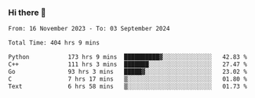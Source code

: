 ### Hi there 👋

<!--
**floyiac/floyiac** is a ✨ _special_ ✨ repository because its `README.md` (this file) appears on your GitHub profile.

Here are some ideas to get you started:

- 🔭 I’m currently working on ...
- 🌱 I’m currently learning ...
- 👯 I’m looking to collaborate on ...
- 🤔 I’m looking for help with ...
- 💬 Ask me about ...
- 📫 How to reach me: ...
- 😄 Pronouns: ...
- ⚡ Fun fact: ...
-->

<!--START_SECTION:waka-->

```txt
From: 16 November 2023 - To: 03 September 2024

Total Time: 404 hrs 9 mins

Python           173 hrs 9 mins  ██████████▓░░░░░░░░░░░░░░   42.83 %
C++              111 hrs 3 mins  ███████░░░░░░░░░░░░░░░░░░   27.47 %
Go               93 hrs 3 mins   █████▓░░░░░░░░░░░░░░░░░░░   23.02 %
C                7 hrs 17 mins   ▒░░░░░░░░░░░░░░░░░░░░░░░░   01.80 %
Text             6 hrs 58 mins   ▒░░░░░░░░░░░░░░░░░░░░░░░░   01.73 %
```

<!--END_SECTION:waka-->

